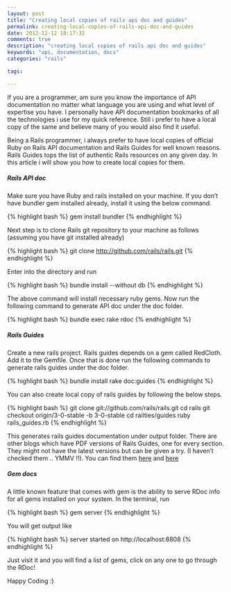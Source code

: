```yaml
---
layout: post
title: "Creating local copies of rails api doc and guides"
permalink: creating-local-copies-of-rails-api-doc-and-guides
date: 2012-12-12 18:17:32
comments: true
description: "creating local copies of rails api doc and guides"
keywords: "api, documentation, docs"
categories: "rails"

tags:

---
```


If you are a programmer, am sure you know the importance of API documentation no matter what language you are using and what level of expertise you have. I personally have API documentation bookmarks of all the technologies i use for my quick reference. Still i prefer to have a local copy of the same and believe many of you would also find it useful.

Being a Rails programmer, i always prefer to have local copies of official Ruby on Rails API documentation and Rails Guides for well known reasons. Rails Guides tops the list of authentic Rails resources on any given day. In this article i will show you how to create local copies for them.

##### Rails API doc

Make sure you have Ruby and rails installed on your machine. If you don’t have bundler gem installed already, install it using the below command.

{% highlight bash %}
gem install bundler
{% endhighlight %} 

Next step is to clone Rails git repository to your machine as follows (assuming you have git installed already)

{% highlight bash %}
git clone http://github.com/rails/rails.git
{% endhighlight %} 

Enter into the directory and run

{% highlight bash %}
bundle install --without db
{% endhighlight %} 

The above command will install necessary ruby gems. Now run the following command to generate API doc under the doc folder.

{% highlight bash %}
bundle exec rake rdoc
{% endhighlight %} 

##### Rails Guides

Create a new rails project. Rails guides depends on a gem called RedCloth. Add it to the Gemfile. Once that is done run the following commands to generate rails guides under the doc folder.

{% highlight bash %}
bundle install
rake doc:guides
{% endhighlight %} 

You can also create local copy of rails guides by following the below steps.

{% highlight bash %}
git clone git://github.com/rails/rails.git
cd rails
git checkout origin/3-0-stable -b 3-0-stable
cd railties/guides
ruby rails_guides.rb
{% endhighlight %} 

This generates rails guides documentation under output folder. There are other blogs which have PDF versions of Rails Guides, one for every section. They might not have the latest versions but can be given a try. (I haven’t checked them .. YMMV !!). You can find them [here](http://www.cs.kyoto-wu.ac.jp/~konami/documents/Rails/RailsGuides/) and [here](http://veerasundaravel.wordpress.com/2011/01/07/pdf-documents-from-ruby-on-rails-guides/)

##### Gem docs

A little known feature that comes with gem is the ability to serve RDoc info for all gems installed on your system. In the terminal, run

{% highlight bash %}
gem server
{% endhighlight %} 

You will get output like

{% highlight bash %}
server started on http://localhost:8808
{% endhighlight %} 

Just visit it and you will find a list of gems, click on any one to go through the RDoc!

Happy Coding :) 





